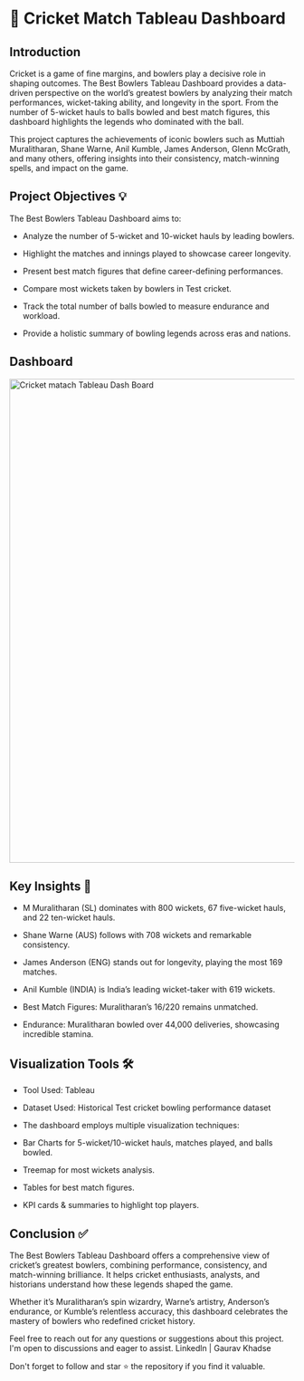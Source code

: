 # 🏏 Cricket Match Tableau Dashboard

## Introduction

Cricket is a game of fine margins, and bowlers play a decisive role in shaping outcomes. The Best Bowlers Tableau Dashboard provides a data-driven perspective on the world’s greatest bowlers by analyzing their match performances, wicket-taking ability, and longevity in the sport. From the number of 5-wicket hauls to balls bowled and best match figures, this dashboard highlights the legends who dominated with the ball.

This project captures the achievements of iconic bowlers such as Muttiah Muralitharan, Shane Warne, Anil Kumble, James Anderson, Glenn McGrath, and many others, offering insights into their consistency, match-winning spells, and impact on the game.

## Project Objectives 💡

The Best Bowlers Tableau Dashboard aims to:

- Analyze the number of 5-wicket and 10-wicket hauls by leading bowlers.

- Highlight the matches and innings played to showcase career longevity.

- Present best match figures that define career-defining performances.

- Compare most wickets taken by bowlers in Test cricket.

- Track the total number of balls bowled to measure endurance and workload.

- Provide a holistic summary of bowling legends across eras and nations.

## Dashboard
<img width="1659" height="855" alt="Cricket matach Tableau Dash Board" src="https://github.com/user-attachments/assets/602dddba-9a67-4578-8e73-2716facf8a40" />


## Key Insights 🔎

- M Muralitharan (SL) dominates with 800 wickets, 67 five-wicket hauls, and 22 ten-wicket hauls.

- Shane Warne (AUS) follows with 708 wickets and remarkable consistency.

- James Anderson (ENG) stands out for longevity, playing the most 169 matches.

- Anil Kumble (INDIA) is India’s leading wicket-taker with 619 wickets.

- Best Match Figures: Muralitharan’s 16/220 remains unmatched.

- Endurance: Muralitharan bowled over 44,000 deliveries, showcasing incredible stamina.

## Visualization Tools 🛠️

- Tool Used: Tableau

- Dataset Used: Historical Test cricket bowling performance dataset

- The dashboard employs multiple visualization techniques:

- Bar Charts for 5-wicket/10-wicket hauls, matches played, and balls bowled.

- Treemap for most wickets analysis.

- Tables for best match figures.

- KPI cards & summaries to highlight top players.

## Conclusion ✅

The Best Bowlers Tableau Dashboard offers a comprehensive view of cricket’s greatest bowlers, combining performance, consistency, and match-winning brilliance. It helps cricket enthusiasts, analysts, and historians understand how these legends shaped the game.

Whether it’s Muralitharan’s spin wizardry, Warne’s artistry, Anderson’s endurance, or Kumble’s relentless accuracy, this dashboard celebrates the mastery of bowlers who redefined cricket history.

Feel free to reach out for any questions or suggestions about this project. I'm open to discussions and eager to assist.  Linkedln | Gaurav Khadse

Don't forget to follow and star ⭐ the repository if you find it valuable.
